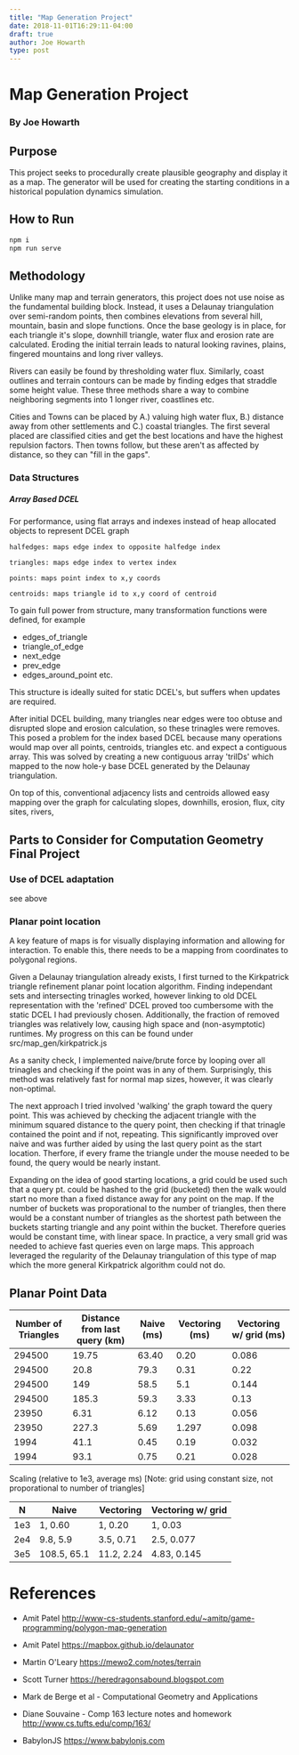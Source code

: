 ```yaml
---
title: "Map Generation Project"
date: 2018-11-01T16:29:11-04:00
draft: true
author: Joe Howarth
type: post
---
```


# Map Generation Project
### By Joe Howarth

## Purpose
This project seeks to procedurally create plausible geography
and display it as a map.
The generator will be used for creating the starting
conditions in a historical population dynamics simulation.

## How to Run

```bash
npm i
npm run serve
```

## Methodology
Unlike many map and terrain generators, this project does
not use noise as the fundamental building block.
Instead, it uses a Delaunay triangulation over
semi-random points, then combines elevations from several
hill, mountain, basin and slope functions. Once the base
geology is in place, for each triangle it's slope, downhill triangle,
water flux and erosion rate are calculated. Eroding the initial
terrain leads to natural looking ravines, plains, fingered mountains
and long river valleys.

Rivers can easily be found by thresholding water flux. Similarly, coast
outlines and terrain contours can be made by finding edges that straddle
some height value. These three methods share a way to combine neighboring
segments into 1 longer river, coastlines etc.

Cities and Towns can be placed by A.) valuing high water flux,
B.) distance away from other settlements and C.) coastal triangles.
The first several placed are classified cities and  get the best
locations and have the highest repulsion factors. Then towns follow,
but these aren't as affected by distance, so they can
"fill in the gaps".


### Data Structures

##### Array Based DCEL

For performance, using flat arrays and indexes instead of heap
allocated objects to represent DCEL graph

    halfedges: maps edge index to opposite halfedge index

    triangles: maps edge index to vertex index

    points: maps point index to x,y coords

    centroids: maps triangle id to x,y coord of centroid

To gain full power from structure, many transformation functions
were defined, for example

- edges_of_triangle
- triangle_of_edge
- next_edge
- prev_edge
- edges_around_point    etc.

This structure is ideally suited for static DCEL's, but suffers when
updates are required.

After initial DCEL building, many triangles near edges were too
obtuse and disrupted slope and erosion calculation, so these trinagles
were removes. This posed a problem for the index based DCEL because
many operations would map over all points, centroids, triangles etc.
and expect a contiguous array. This was solved by creating a new
contiguous array 'triIDs' which mapped to the now hole-y base DCEL
generated by the Delaunay triangulation.

On top of this, conventional adjacency lists and centroids allowed
easy mapping over the graph for calculating slopes,
downhills, erosion, flux, city sites, rivers,

## Parts to Consider for Computation Geometry Final Project

### Use of DCEL adaptation

see above

### Planar point location

A key feature of maps is for visually displaying information and
allowing for interaction. To enable this, there needs to be a mapping
from coordinates to polygonal regions.

Given a Delaunay triangulation already exists, I first turned to the
Kirkpatrick triangle refinement planar point location algorithm.
Finding independant sets and intersecting trinagles worked, however
linking to old DCEL representation with the 'refined' DCEL proved too
cumbersome with the static DCEL I had previously chosen. Additionally,
the fraction of removed triangles was relatively low, causing high space and
(non-asymptotic) runtimes. My progress on this can be found under src/map_gen/kirkpatrick.js

As a sanity check, I implemented naive/brute force by looping over all trinagles
and checking if the point was in any of them. Surprisingly, this method was relatively
fast for normal map sizes, however, it was clearly non-optimal.

The next approach I tried involved 'walking' the graph toward the query point.
This was achieved by checking the adjacent triangle with the minimum squared
distance to the query point, then checking if that trinagle contained the point and if not,
repeating. This significantly improved over naive and was further aided by using the last query point as the start location. Therfore, if every frame the triangle under the mouse
needed to be found, the query would be nearly instant.

Expanding on the idea of good starting locations, a grid could be used such that a query
pt. could be hashed to the grid (bucketed) then the walk would start no more than a fixed
distance away for any point on the map. If the number of buckets was proporational to the
number of triangles, then there would be a constant number of triangles as the shortest path
between the buckets starting triangle and any point within the bucket. Therefore queries
would be constant time, with linear space. In practice, a very small grid was needed to
achieve fast queries even on large maps. This approach leveraged the regularity of the
Delaunay triangulation of this type of map which the more general Kirkpatrick algorithm
could not do.

## Planar Point Data

| Number of Triangles| Distance from last query (km)| Naive (ms)| Vectoring (ms)| Vectoring w/ grid (ms)|
| ---------  | -------| --------- | ---------- | -------- |
|  294500  | 19.75    | 63.40 | 0.20  | 0.086 |
|  294500  | 20.8     | 79.3  | 0.31  | 0.22 |
|  294500  | 149      | 58.5  | 5.1   | 0.144 |
|  294500  | 185.3    | 59.3  | 3.33  | 0.13 |
|  23950   | 6.31 | 6.12 | 0.13   | 0.056 |
|  23950   | 227.3 | 5.69 | 1.297 | 0.098 |
|  1994   | 41.1 | 0.45 | 0.19    | 0.032 |
|  1994   | 93.1 |  0.75 | 0.21  |   0.028|


Scaling  (relative to 1e3, average ms) [Note: grid using constant size, not proporational to number of triangles]

| N | Naive | Vectoring | Vectoring w/ grid |
| ----- | ---- | ---- | --- |
| 1e3 | 1, 0.60 | 1, 0.20 | 1, 0.03|
| 2e4 | 9.8, 5.9 |  3.5, 0.71 | 2.5, 0.077|
| 3e5 | 108.5, 65.1 | 11.2, 2.24 | 4.83, 0.145


# References

* Amit Patel http://www-cs-students.stanford.edu/~amitp/game-programming/polygon-map-generation

* Amit Patel https://mapbox.github.io/delaunator

* Martin O'Leary https://mewo2.com/notes/terrain

* Scott Turner https://heredragonsabound.blogspot.com

* Mark de Berge et al - Computational Geometry and Applications

* Diane Souvaine - Comp 163 lecture notes and homework http://www.cs.tufts.edu/comp/163/

* BabylonJS https://www.babylonjs.com
